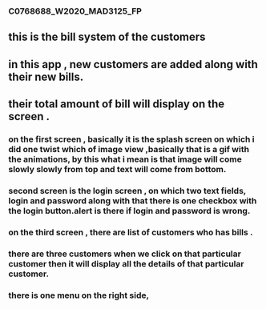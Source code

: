 ### C0768688_W2020_MAD3125_FP

## this is the bill system of the customers

## in this app , new customers are added along with their new bills.

## their total amount of bill will display on the screen .

### on the first screen , basically it is the splash screen on which i did one twist which of image view  ,basically that is a gif with the animations,  by this what i mean is that image will come slowly slowly from top and text will come from bottom.

### second screen is the login screen , on which two  text fields, login and password along with that there is one checkbox with the login button.alert is there if login and password is wrong.

###  on the third screen , there are list of customers who has bills .
### there   are three customers when we click on that particular customer then it will display all the details of that particular customer.
### there is one menu on the right side,
